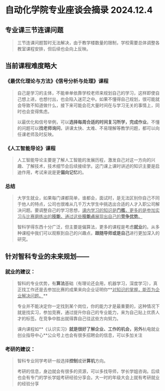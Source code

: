 # 自动化学院专业座谈会摘录 2024.12.4

##  专业课三节连课问题

> 三节连课问题暂时无法解决，由于教学楼数量的限制，学校需要总体调整各教室课程安排，但后续也会向上反映。

## 当前课程难度略大

### 《最优化理论与方法》《信号分析与处理》课程

> 自己是学习的主体，不能单单依靠学校老师来规划自己的学习，这样即使自己想上进，也想付出，也会陷入迷茫之中。如果不懂得自己规划，很可能就会导致不知道做什么，接下来可能会花大量时间在与学习无关的事情上，同时也会变得焦虑。
>
> 以最优化和信号举例，可以**选择每周合适的时间复习所学，完成作业**。不懂的问题可以**找老师询问**，讲课太快、太难、不易理解等教学问题，都可以向任课老师及时反映。

### 《人工智能导论》课程

> 人工智能导论主要是了解人工智能的发展历程，激发自己对这一方向的兴趣、了解技术，技术细节会后续接续学。这门课上课时讲述的知识主要是启迪作用，考试来说是更**偏向记忆**的。

### 总结

> 大学生就业，如果每门课都简单，谁都会，面试时，是无法区别你自己不同于他人的特点，公司也很难从几千万大学生中挑选出合适的人才入职公司解决问题。要调整自己的学习思想，<u>课内学习的知识是**门槛**，更多的是参加实习与比赛磨练出的**技能**，通过这些**技能点**展现出自己的**竞争优势**。</u>
>
> 智科学得东西十分广泛，但主要是偏算法，更多的课程是考虑**就业**的。从多种课程中我们可以观察到自己的兴趣点，**跟随导师或是自己**进行更加深入的研究。

## 针对智科专业的未来规划——

### 就业的建议：

> 智科的专业优势，有**算法**基础（有理论还会用，机器学习，深度学习），真正找工作还是去参加比赛的成果来向企业证明你**<u>对知识的掌握，能否为企业解决问题。</u>**
>
> 专业并不能决定你一定找到某个岗位，你的能力才是最重要的，这种情况下就是找实习，参加竞赛，通过提升你自己的专业能力，来为自己贴上优质人才的标签。在竞争中胜出就得靠自己往这些方向努力。
>
> 课内课程如**《认识实习》**就是很好了解企业、工作的机会，另外**杭电就业创业指导中心**公众号上也会有很多招聘会的信息，可以多加关注

### 考研的建议：

> 智科专业同学考研一般选择**控制**或**计算机**方向。
>
> 考研的信息，身边就会有很多的资源，可以多找导师，学长学姐咨询。后续也会有专门的学长学姐考研经验分享会。大一时的年级大会上就有考研就业的经验分享